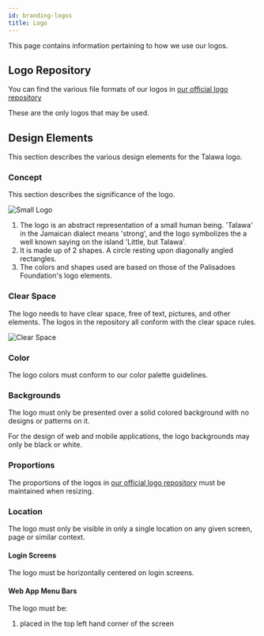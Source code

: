 ```yaml
---
id: branding-logos
title: Logo
---
```


This page contains information pertaining to how we use our logos.

## Logo Repository

You can find the various file formats of our logos in [our official logo repository](https://github.com/PalisadoesFoundation/talawa-docs/tree/master/static/img/logos)

These are the only logos that may be used.

## Design Elements

This section describes the various design elements for the Talawa logo.

### Concept

This section describes the significance of the logo.

![Small Logo](/img/logos/talawa-logo-200x200.png)

1. The logo is an abstract representation of a small human being. 'Talawa' in the Jamaican dialect means 'strong', and the logo symbolizes the a well known saying on the island 'Little, but Talawa'.
1. It is made up of 2 shapes. A circle resting upon diagonally angled rectangles.
1. The colors and shapes used are based on those of the Palisadoes Foundation's logo elements.

### Clear Space

The logo needs to have clear space, free of text, pictures, and other elements. The logos in the repository all conform with the clear space rules.

![Clear Space](/img/logos/talawa-logo-clear-space.png)

### Color

The logo colors must conform to our color palette guidelines.

### Backgrounds

The logo must only be presented over a solid colored background with no designs or patterns on it.

For the design of web and mobile applications, the logo backgrounds may only be black or white.

### Proportions

The proportions of the logos in [our official logo repository](https://github.com/PalisadoesFoundation/talawa-docs/tree/master/static/img/logos) must be maintained when resizing.

### Location

The logo must only be visible in only a single location on any given screen, page or similar context.

#### Login Screens

The logo must be horizontally centered on login screens.

#### Web App Menu Bars

The logo must be:

1. placed in the top left hand corner of the screen
